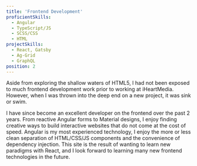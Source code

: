 ```yaml
---
title: 'Frontend Development'
proficientSkills:
  - Angular
  - TypeScript/JS
  - SCSS/CSS
  - HTML
projectSkills:
  - React, Gatsby
  - Ag-Grid
  - GraphQL
position: 2
---
```


Aside from exploring the shallow waters of HTML5, I had not been exposed to much frontend development work prior to working at iHeartMedia.
However, when I was thrown into the deep end on a new project, it was sink or swim.

I have since become an excellent developer on the frontend over the past 2 years. From reactive Angular forms to Material designs, I enjoy
finding creative ways to build interactive websites that do not come at the cost of speed. Angular is my most experienced technology, I enjoy the more or less clean separation of HTML/CSS/JS components
and the convenience of dependency injection. This site is the result of wanting to learn new paradigms with React, and I look forward to learning many new frontend technologies in the future.
